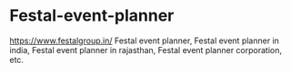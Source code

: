 # Festal-event-planner
https://www.festalgroup.in/ Festal event planner, Festal event planner in india, Festal event planner in rajasthan, Festal event planner corporation, etc.

